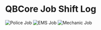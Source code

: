 # QBCore Job Shift Log

![Police Job](https://cdn.discordapp.com/attachments/911895850148560917/912789639927054346/unknown.png)
![EMS Job](https://cdn.discordapp.com/attachments/911895850148560917/912790007868194877/unknown.png)
![Mechanic Job](https://cdn.discordapp.com/attachments/911895850148560917/912789577025069156/unknown.png)

